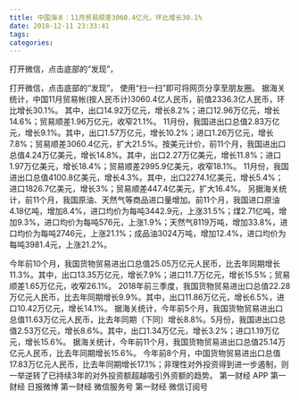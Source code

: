 ```yaml
---
title: 中国海关：11月贸易顺差3060.4亿元，环比增长30.1%
date: 2018-12-11 23:33:41
tags: 
categories: 
---
```

打开微信，点击底部的“发现”，
<!-- more -->
打开微信，点击底部的“发现”，
使用“扫一扫”即可将网页分享至朋友圈。
据海关统计，中国11月贸易帐(按人民币计)3060.4亿人民币，前值2336.3亿人民币，环比增长30.1%。
其中，出口14.92万亿元，增长8.2%；进口12.96万亿元，增长14.6%；贸易顺差1.96万亿元，收窄21.1%。
11月份，我国进出口总值2.83万亿元，增长9.1%。其中，出口1.57万亿元，增长10.2%；进口1.26万亿元，增长7.8%；贸易顺差3060.4亿元，扩大21.5%。按美元计价，前11个月，我国进出口总值4.24万亿美元，增长14.8%。其中，出口2.27万亿美元，增长11.8%；进口1.97万亿美元，增长18.4%；贸易顺差2995.9亿美元，收窄18.1%。
11月份，我国进出口总值4100.8亿美元，增长4.3%。其中，出口2274.1亿美元，增长5.4%；进口1826.7亿美元，增长3%；贸易顺差447.4亿美元，扩大16.4%。
另据海关统计，前11个月，我国原油、天然气等商品进口量增加。前11个月，我国进口原油4.18亿吨，增加8.4%，进口均价为每吨3442.9元，上涨31.5%；煤2.71亿吨，增加9.3%，进口均价为每吨576元，上涨1.9%；天然气8119万吨，增加33.8%，进口均价为每吨2746元，上涨21.1%；成品油3024万吨，增加12.4%，进口均价为每吨3981.4元，上涨21.2%。
 
 
今年前10个月，我国货物贸易进出口总值25.05万亿元人民币，比去年同期增长11.3%。其中，出口13.35万亿元，增长7.9%；进口11.7万亿元，增长15.5%；贸易顺差1.65万亿元，收窄26.1%。
2018年前三季度，我国货物贸易进出口总值22.28万亿元人民币，比去年同期增长9.9%。其中，出口11.86万亿元，增长6.5%，进口10.42万亿元，增长14.1%。
据海关统计，今年前5个月，我国货物贸易进出口总值11.63万亿元人民币，比去年同期（下同）增长8.8%。5月份，我国进出口总值2.53万亿元，增长8.6%。其中，出口1.34万亿元，增长3.2%；进口1.19万亿元，增长15.6%。
据海关统计，今年前11个月，我国货物贸易进出口总值25.14万亿元人民币，比去年同期增长15.6%。
今年前8个月，中国货物贸易进出口总值17.83万亿元人民币，比去年同期增长17.1%；非理性对外投资得到进一步遏制，则一举逆转了已持续3年的对外投资额超越吸引外资额的趋势。
第一财经
APP
第一财经
日报微博
第一财经
微信服务号
第一财经
微信订阅号
